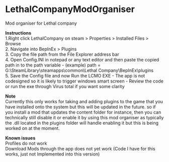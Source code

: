 # LethalCompanyModOrganiser<br />
Mod organiser for Lethal company

**Instructions**<br />
1.Right click LethalCompany on steam > Properties > Installed Files > Browse<br />
2. Navigate into BepInEx > Plugins<br />
3. Copy the file path from the File Explorer address bar<br />
4. Open Config.INI in notepad or any text editor and then paste the copied path in to the path variable - (example) path = G:\SteamLibrary\steamapps\common\Lethal Company\BepInEx\plugins  <br />
5. Save the Config file and now Run the LCMO EXE - The app is not codesigned so it is likely to trigger windows smart screen - Review the code or run the exe through Virus total if you want some clarity  <br />

**Note**<br />
Currently this only works for taking and adding plugins to the game that you have installed onto the system but this will be updated in the future.  so if you install a mod that updates the content folder for instance, then you can technically still disable it or enable it by using this mod organiser as typically the .dll located in the plugins folder will handle enabling it but this is being worked on at the moment.

**Known issues**<br />
Profiles do not work<br />
Download Mods through the app does not yet work (Code I have for this works, just not Implemented into this version)
